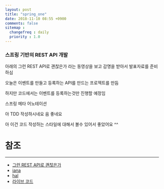```yaml
---
layout: post
title: "spring_one"
date: 2018-11-10 08:55 +0900
comments: false
sitemap :
  changefreq : daily
  priority : 1.0
---
```


### 스프링 기반의 REST API 개발

아래의 그런 REST API로 괜찮은가 라는 동영상을 보고 감명을 받아서 발표자료를 준비하심

오늘은 이벤트를 만들고 등록하는 API를 만드는 프로젝트를 만듬

하지만 코드에서는 이벤트를 등록하는것만 진행할 예정임

스프링 메타 어노테이션

아 TDD 작성하시네요 음 좋네요 

아 이건 코드 작성하는 스타일에 대해서 볼수 있어서 좋았어요 ^^

# 참조
-----
* [그런 REST API로 괜찮은가](https://www.youtube.com/watch?v=RP_f5dMoHFc&t=1204s)
* [iana](https://www.iana.org/)
* [hal](http://stateless.co/hal_specification.html)
* [라이브 코드](https://github.com/keesun/study/tree/master/ksug201811restapi)